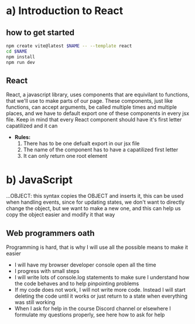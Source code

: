 # a) Introduction to React

## how to get started

```bash
npm create vite@latest $NAME -- --template react
cd $NAME
npm install
npm run dev
```

## React

React, a javascript library, uses components that are equivilant to functions, that we'll use to make parts of our
page. These components, just like functions, can accept arguments, be called multiple times and multiple places,
and we have to default export one of these components in every jsx file. Keep in mind that every React component should
have it's first letter capatilized and it can


- **Rules:**
    1. There has to be one defualt export in our jsx file
    2. The name of the component has to have a capatilized first letter
    3. It can only return one root element

# b) JavaScript

...OBJECT: this syntax copies the OBJECT and inserts it, this can be used when handling events, since for updating
states, we don't want to directly change the object, but we want to make a new one, and this can help us copy the
object easier and modify it that way

## Web programmers oath

Programming is hard, that is why I will use all the possible means to make it easier

- I will have my browser developer console open all the time
- I progress with small steps
- I will write lots of console.log statements to make sure I understand how the code behaves and to help pinpointing problems
- If my code does not work, I will not write more code. Instead I will start deleting the code until it works or just return to a state when everything was still working
- When I ask for help in the course Discord channel or elsewhere I formulate my questions properly, see here how to ask for help
